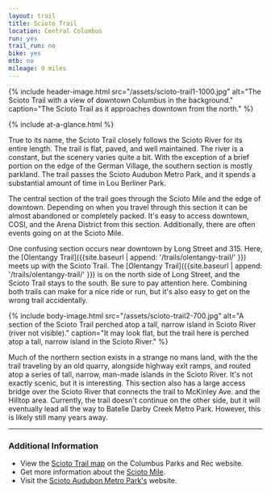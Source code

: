 ```yaml
---
layout: trail
title: Scioto Trail
location: Central Columbus
run: yes
trail_run: no
bike: yes
mtb: no
mileage: 9 miles
---
```


{% include header-image.html src="/assets/scioto-trail1-1000.jpg" alt="The Scioto Trail with a view of downtown Columbus in the background." caption="The Scioto Trail as it approaches downtown from the north." %}

{% include at-a-glance.html %}

True to its name, the Scioto Trail closely follows the Scioto River for its entire length.  The trail is flat, paved, and well maintained.  The river is a constant, but the scenery varies quite a bit.  With the exception of a brief portion on the edge of the German Village, the southern section is mostly parkland.  The trail passes the Scioto Audubon Metro Park, and it spends a substantial amount of time in Lou Berliner Park.

The central section of the trail goes through the Scioto Mile and the edge of downtown.  Depending on when you travel through this section it can be almost abandoned or completely packed.  It's easy to access downtown, COSI, and the Arena District from this section.  Additionally, there are often events going on at the Scioto Mile.

One confusing section occurs near downtown by Long Street and 315.  Here, the [Olentangy Trail]({{site.baseurl | append: '/trails/olentangy-trail/' }}) meets up with the Scioto Trail.  The [Olentangy Trail]({{site.baseurl | append: '/trails/olentangy-trail/' }}) is on the north side of Long Street, and the Scioto Trail stays to the south.  Be sure to pay attention here.  Combining both trails can make for a nice ride or run, but it's also easy to get on the wrong trail accidentally.

{% include body-image.html src="/assets/scioto-trail2-700.jpg" alt="A section of the Scioto Trail perched atop a tall, narrow island in Scioto River (river not visible)." caption="It may look flat, but the trail here is perched atop a tall, narrow island in the Scioto River." %}

Much of the northern section exists in a strange no mans land, with the the trail traveling by an old quarry, alongside highway exit ramps, and routed atop a series of tall, narrow, man-made islands in the Scioto River.  It's not exactly scenic, but it is interesting.  This section also has a large access bridge over the Scioto River that connects the trail to McKinley Ave. and the Hilltop area.  Currently, the trail doesn't continue on the other side, but it will eventually lead all the way to Batelle Darby Creek Metro Park.  However, this is likely still many years away.

---

### Additional Information
* View the [Scioto Trail map](https://www.columbus.gov/recreationandparks/trails/Scioto-Trail/) on the Columbus Parks and Rec website.
* Get more information about the [Scioto Mile](http://www.sciotomile.com/).
* Visit the [Scioto Audubon Metro Park's](http://www.metroparks.net/parks-and-trails/scioto-audubon/) website.
